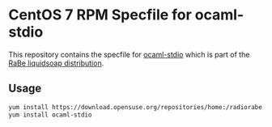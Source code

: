 # CentOS 7 RPM Specfile for ocaml-stdio

This repository contains the specfile for [ocaml-stdio](https://github.com/janestreet/stdio/) which is part of the [RaBe liquidsoap distribution](https://build.opensuse.org/project/show/home:radiorabe:liquidsoap).

## Usage

```bash
yum install https://download.opensuse.org/repositories/home:/radiorabe:/liquidsoap/CentOS_7/home:radiorabe:liquidsoap.repo
yum install ocaml-stdio
```

